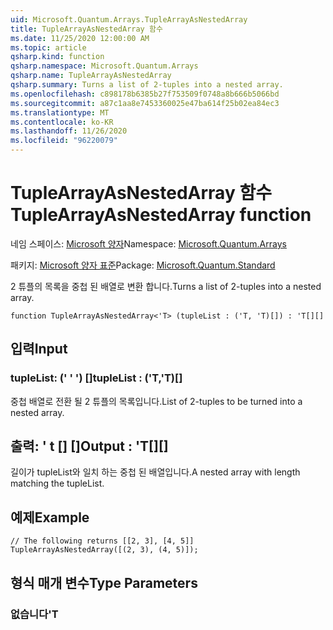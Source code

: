 ```yaml
---
uid: Microsoft.Quantum.Arrays.TupleArrayAsNestedArray
title: TupleArrayAsNestedArray 함수
ms.date: 11/25/2020 12:00:00 AM
ms.topic: article
qsharp.kind: function
qsharp.namespace: Microsoft.Quantum.Arrays
qsharp.name: TupleArrayAsNestedArray
qsharp.summary: Turns a list of 2-tuples into a nested array.
ms.openlocfilehash: c898178b6385b27f753509f0748a8b666b5066bd
ms.sourcegitcommit: a87c1aa8e7453360025e47ba614f25b02ea84ec3
ms.translationtype: MT
ms.contentlocale: ko-KR
ms.lasthandoff: 11/26/2020
ms.locfileid: "96220079"
---
```

# <a name="tuplearrayasnestedarray-function"></a><span data-ttu-id="a9789-102">TupleArrayAsNestedArray 함수</span><span class="sxs-lookup"><span data-stu-id="a9789-102">TupleArrayAsNestedArray function</span></span>

<span data-ttu-id="a9789-103">네임 스페이스: [Microsoft 양자](xref:Microsoft.Quantum.Arrays)</span><span class="sxs-lookup"><span data-stu-id="a9789-103">Namespace: [Microsoft.Quantum.Arrays](xref:Microsoft.Quantum.Arrays)</span></span>

<span data-ttu-id="a9789-104">패키지: [Microsoft 양자 표준](https://nuget.org/packages/Microsoft.Quantum.Standard)</span><span class="sxs-lookup"><span data-stu-id="a9789-104">Package: [Microsoft.Quantum.Standard](https://nuget.org/packages/Microsoft.Quantum.Standard)</span></span>


<span data-ttu-id="a9789-105">2 튜플의 목록을 중첩 된 배열로 변환 합니다.</span><span class="sxs-lookup"><span data-stu-id="a9789-105">Turns a list of 2-tuples into a nested array.</span></span>

```qsharp
function TupleArrayAsNestedArray<'T> (tupleList : ('T, 'T)[]) : 'T[][]
```


## <a name="input"></a><span data-ttu-id="a9789-106">입력</span><span class="sxs-lookup"><span data-stu-id="a9789-106">Input</span></span>

### <a name="tuplelist--tt"></a><span data-ttu-id="a9789-107">tupleList: (' ' ') []</span><span class="sxs-lookup"><span data-stu-id="a9789-107">tupleList : ('T,'T)[]</span></span>

<span data-ttu-id="a9789-108">중첩 배열로 전환 될 2 튜플의 목록입니다.</span><span class="sxs-lookup"><span data-stu-id="a9789-108">List of 2-tuples to be turned into a nested array.</span></span>



## <a name="output--t"></a><span data-ttu-id="a9789-109">출력: ' t [] []</span><span class="sxs-lookup"><span data-stu-id="a9789-109">Output : 'T[][]</span></span>

<span data-ttu-id="a9789-110">길이가 tupleList와 일치 하는 중첩 된 배열입니다.</span><span class="sxs-lookup"><span data-stu-id="a9789-110">A nested array with length matching the tupleList.</span></span>

## <a name="example"></a><span data-ttu-id="a9789-111">예제</span><span class="sxs-lookup"><span data-stu-id="a9789-111">Example</span></span>

```qsharp
// The following returns [[2, 3], [4, 5]]
TupleArrayAsNestedArray([(2, 3), (4, 5)]);
```

## <a name="type-parameters"></a><span data-ttu-id="a9789-112">형식 매개 변수</span><span class="sxs-lookup"><span data-stu-id="a9789-112">Type Parameters</span></span>

### <a name="t"></a><span data-ttu-id="a9789-113">없습니다</span><span class="sxs-lookup"><span data-stu-id="a9789-113">'T</span></span>

